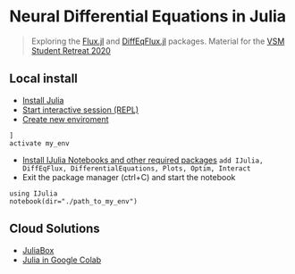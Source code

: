 # Neural Differential Equations in Julia
> Exploring the [Flux.jl](https://github.com/FluxML/Flux.jl) and [DiffEqFlux.jl](https://github.com/JuliaDiffEq/DiffEqFlux.jl) packages. Material for the [VSM Student Retreat 2020](https://www.vsmath.at/academics/student-retreats/) 

## Local install

* [Install Julia](https://julialang.org/downloads/platform/)
* [Start interactive session (REPL)](https://docs.julialang.org/en/v1/manual/getting-started/)
* [Create new enviroment](https://docs.julialang.org/en/v1/stdlib/Pkg/)
 ```
 ]
 activate my_env
 ```
* [Install IJulia Notebooks and other required packages](https://github.com/JuliaLang/IJulia.jl)
 `add IJulia, DiffEqFlux, DifferentialEquations, Plots, Optim, Interact`
* Exit the package manager (ctrl+C) and start the notebook
 ```
 using IJulia
 notebook(dir="./path_to_my_env")
 ```

## Cloud Solutions

* [JuliaBox](https://www.juliabox.com/)
* [Julia in Google Colab](https://discourse.julialang.org/t/julia-on-google-colab-free-gpu-accelerated-shareable-notebooks/15319)



